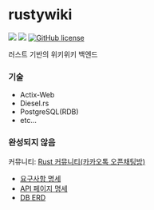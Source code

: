 # rustywiki

![](https://img.shields.io/badge/language-Rust-red) ![](https://img.shields.io/badge/version-0.0.0%20alpha-brightgreen) [![GitHub license](https://img.shields.io/badge/license-MIT-blue.svg)](https://github.com/myyrakle/rustywiki/blob/master/LICENSE)

러스트 기반의 위키위키 백엔드

### 기술

-   Actix-Web
-   Diesel.rs
-   PostgreSQL(RDB)
-   etc...

### 완성되지 않음

커뮤니티: [Rust 커뮤니티(카카오톡 오픈채팅방)](https://open.kakao.com/o/gYnVurN)

-   [요구사항 명세](./document/requirements/README.md)
-   [API 페이지 명세](./document/page/README.md)
-   [DB ERD](https://www.erdcloud.com/d/KBd5nR6NCbLBPoRBA)
